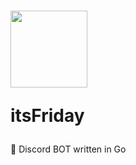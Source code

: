 <h1>
  <img src="https://raw.githubusercontent.com/olek-arsee/its-friday/main/images/its-friday.png" width="123px" />
  <p>itsFriday</p>
</h1>
🐬 Discord BOT written in Go
